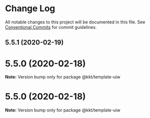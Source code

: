 # Change Log

All notable changes to this project will be documented in this file.
See [Conventional Commits](https://conventionalcommits.org) for commit guidelines.

## 5.5.1 (2020-02-19)



# 5.5.0 (2020-02-18)

**Note:** Version bump only for package @kkt/template-uiw





# 5.5.0 (2020-02-18)

**Note:** Version bump only for package @kkt/template-uiw
